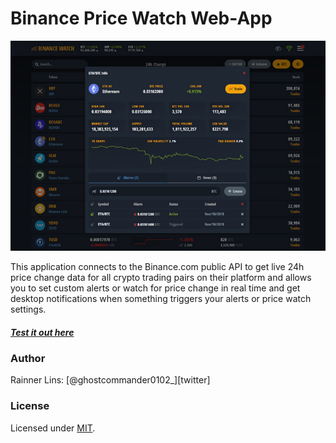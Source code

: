 [mit]: http://www.opensource.org/licenses/mit-license.php
[repo]: https://github.com/ghostcommander0102/ghostcommander0102/
[demo]: https://ghostcommander0102.github.io/ghostcommander0102/
[vue]: https://github.com/vuejs/vue
[node]: https://nodejs.org/

# Binance Price Watch Web-App

![Binnace-Watch](https://github.com/ghostcommander0102/ghostcommander0102/blob/main/thumb.jpg)

This application connects to the Binance.com public API to get live 24h price change data for all crypto trading pairs on their platform and allows you to set custom alerts or watch for price change in real time and get desktop notifications when something triggers your alerts or price watch settings.

##### [Test it out here][demo]

### Author

Rainner Lins: [@ghostcommander0102_][twitter]

### License

Licensed under [MIT][mit].
